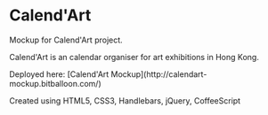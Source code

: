 Calend'Art
=========

<p>Mockup for Calend'Art project.</p>
<p>Calend'Art is an calendar organiser for art exhibitions in Hong Kong.</p>
<p>Deployed here: [Calend'Art Mockup](http://calendart-mockup.bitballoon.com/)</p>
<p>Created using HTML5, CSS3, Handlebars, jQuery, CoffeeScript</p>